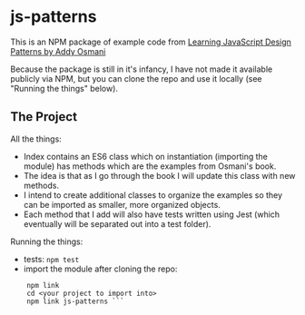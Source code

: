 js-patterns
=========================

This is an NPM package of example code from [Learning JavaScript Design Patterns by Addy Osmani](https://addyosmani.com/resources/essentialjsdesignpatterns/book/)

Because the package is still in it's infancy, I have not made it available publicly via NPM, but you can clone the repo and use it locally (see "Running the things" below).

The Project
------------

All the things:
- Index contains an ES6 class which on instantiation (importing the module) has methods which are the examples from Osmani's book.
- The idea is that as I go through the book I will update this class with new methods.
- I intend to create additional classes to organize the examples so they can be imported as smaller, more organized objects.
- Each method that I add will also have tests written using Jest (which eventually will be separated out into a test folder).

Running the things:
- tests: ```npm test```
- import the module after cloning the repo:
``` cd <repo root>
    npm link
    cd <your project to import into>
    npm link js-patterns ```
